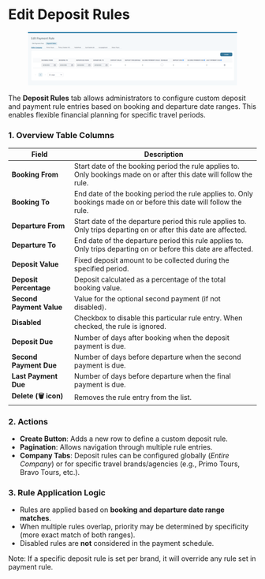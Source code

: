 # Edit Deposit Rules

<figure><img src="../.gitbook/assets/image (180).png" alt=""><figcaption></figcaption></figure>

The **Deposit Rules** tab allows administrators to configure custom deposit and payment rule entries based on booking and departure date ranges. This enables flexible financial planning for specific travel periods.

### **1. Overview Table Columns**

| Field                    | Description                                                                                                          |
| ------------------------ | -------------------------------------------------------------------------------------------------------------------- |
| **Booking From**         | Start date of the booking period the rule applies to. Only bookings made on or after this date will follow the rule. |
| **Booking To**           | End date of the booking period the rule applies to. Only bookings made on or before this date will follow the rule.  |
| **Departure From**       | Start date of the departure period this rule applies to. Only trips departing on or after this date are affected.    |
| **Departure To**         | End date of the departure period this rule applies to. Only trips departing on or before this date are affected.     |
| **Deposit Value**        | Fixed deposit amount to be collected during the specified period.                                                    |
| **Deposit Percentage**   | Deposit calculated as a percentage of the total booking value.                                                       |
| **Second Payment Value** | Value for the optional second payment (if not disabled).                                                             |
| **Disabled**             | Checkbox to disable this particular rule entry. When checked, the rule is ignored.                                   |
| **Deposit Due**          | Number of days after booking when the deposit payment is due.                                                        |
| **Second Payment Due**   | Number of days before departure when the second payment is due.                                                      |
| **Last Payment Due**     | Number of days before departure when the final payment is due.                                                       |
| **Delete (🗑️ icon)**    | Removes the rule entry from the list.                                                                                |

### **2. Actions**

* **Create Button**: Adds a new row to define a custom deposit rule.
* **Pagination**: Allows navigation through multiple rule entries.
* **Company Tabs**: Deposit rules can be configured globally (_Entire Company_) or for specific travel brands/agencies (e.g., Primo Tours, Bravo Tours, etc.).

### **3. Rule Application Logic**

* Rules are applied based on **booking and departure date range matches**.
* When multiple rules overlap, priority may be determined by specificity (more exact match of both ranges).
* Disabled rules are **not** considered in the payment schedule.

Note: If a specific deposit rule is set per brand, it will override any rule set in payment rule.

